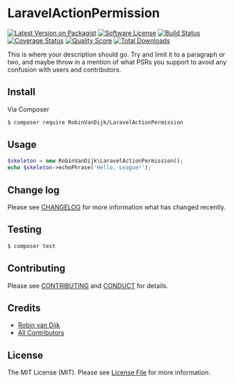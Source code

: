# LaravelActionPermission

[![Latest Version on Packagist][ico-version]][link-packagist]
[![Software License][ico-license]](LICENSE.md)
[![Build Status][ico-travis]][link-travis]
[![Coverage Status][ico-scrutinizer]][link-scrutinizer]
[![Quality Score][ico-code-quality]][link-code-quality]
[![Total Downloads][ico-downloads]][link-downloads]

This is where your description should go. Try and limit it to a paragraph or two, and maybe throw in a mention of what
PSRs you support to avoid any confusion with users and contributors.

## Install

Via Composer

``` bash
$ composer require RobinVanDijk/LaravelActionPermission
```

## Usage

``` php
$skeleton = new RobinVanDijk\LaravelActionPermission();
echo $skeleton->echoPhrase('Hello, League!');
```

## Change log

Please see [CHANGELOG](CHANGELOG.md) for more information what has changed recently.

## Testing

``` bash
$ composer test
```

## Contributing

Please see [CONTRIBUTING](CONTRIBUTING.md) and [CONDUCT](CONDUCT.md) for details.

## Credits

- [Robin van Dijk][link-author]
- [All Contributors][link-contributors]

## License

The MIT License (MIT). Please see [License File](LICENSE.md) for more information.

[ico-version]: https://img.shields.io/packagist/v/RobinVanDijk/LaravelActionPermission.svg?style=flat-square
[ico-license]: https://img.shields.io/badge/license-MIT-brightgreen.svg?style=flat-square
[ico-travis]: https://img.shields.io/travis/RobinVanDijk/LaravelActionPermission/master.svg?style=flat-square
[ico-scrutinizer]: https://img.shields.io/scrutinizer/coverage/g/RobinVanDijk/LaravelActionPermission.svg?style=flat-square
[ico-code-quality]: https://img.shields.io/scrutinizer/g/RobinVanDijk/LaravelActionPermission.svg?style=flat-square
[ico-downloads]: https://img.shields.io/packagist/dt/RobinVanDijk/LaravelActionPermission.svg?style=flat-square

[link-packagist]: https://packagist.org/packages/RobinVanDijk/LaravelActionPermission
[link-travis]: https://travis-ci.org/RobinVanDijk/LaravelActionPermission
[link-scrutinizer]: https://scrutinizer-ci.com/g/RobinVanDijk/LaravelActionPermission/code-structure
[link-code-quality]: https://scrutinizer-ci.com/g/RobinVanDijk/LaravelActionPermission
[link-downloads]: https://packagist.org/packages/RobinVanDijk/LaravelActionPermission
[link-author]: https://github.com/RobinVanDijk
[link-contributors]: ../../contributors
